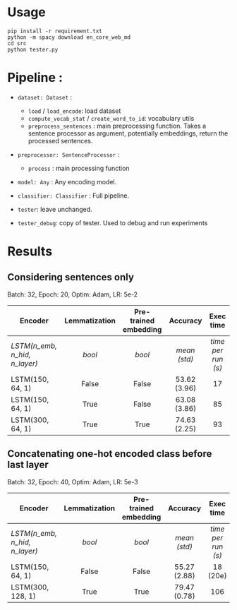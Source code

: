 # Usage

```
pip install -r requirement.txt
python -m spacy download en_core_web_md
cd src
python tester.py
```

# Pipeline :

- `dataset: Dataset` :
    - `load` / `load_encode`: load dataset
    - `compute_vocab_stat` / `create_word_to_id`: vocabulary utils
    - `preprocess_sentences` : main preprocessing function. Takes a sentence processor as argument, potentially embeddings, return the processed sentences.

- `preprocessor: SentenceProcessor` :
    - `process` : main processing function

- `model: Any` : Any encoding model. 

- `classifier: Classifier` : Full pipeline. 

- `tester`: leave unchanged.

- `tester_debug`: copy of tester. Used to debug and run experiments

# Results

## Considering sentences only

Batch: 32, Epoch: 20, Optim: Adam, LR: 5e-2

| Encoder        | Lemmatization           | Pre-trained embedding  | Accuracy | Exec time| 
| ------------- |:-------------:| :-----:| :-----:|:-----:|
|*LSTM(n_emb, n_hid, n_layer)*|*bool*|*bool*|*mean (std)*|*time per run (s)*|
| LSTM(150, 64, 1)     | False | False |53.62 (3.96) |17|
| LSTM(150, 64, 1)      | True      |   False |63.08 (3.86) |85|
| LSTM(300, 64, 1) | True      |    True |74.63 (2.25)| 93|



## Concatenating one-hot encoded class before last layer

Batch: 32, Epoch: 40, Optim: Adam, LR: 5e-3

| Encoder        | Lemmatization           | Pre-trained embedding  | Accuracy | Exec time| 
| ------------- |:-------------:| :-----:| :-----:|:-----:|
|*LSTM(n_emb, n_hid, n_layer)*|*bool*|*bool*|*mean (std)*|*time per run (s)*|
| LSTM(150, 64, 1)     | False | False |55.27 (2.88) |18 (20e)|
| LSTM(300, 128, 1) | True      |    True |79.47 (0.78)| 106|